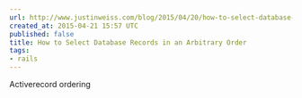 ```yaml
---
url: http://www.justinweiss.com/blog/2015/04/20/how-to-select-database-records-in-an-arbitrary-order/
created_at: 2015-04-21 15:57 UTC
published: false
title: How to Select Database Records in an Arbitrary Order
tags:
- rails
---
```


Activerecord ordering
